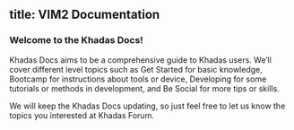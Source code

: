 title: VIM2 Documentation
---

### Welcome to the Khadas Docs!

Khadas Docs aims to be a comprehensive guide to Khadas users. We’ll cover different level topics such as Get Started for basic knowledge, Bootcamp for instructions about tools or device, Developing for some tutorials or methods in development, and Be Social for more tips or skills.

We will keep the Khadas Docs updating, so just feel free to let us know the topics you interested at Khadas Forum.

